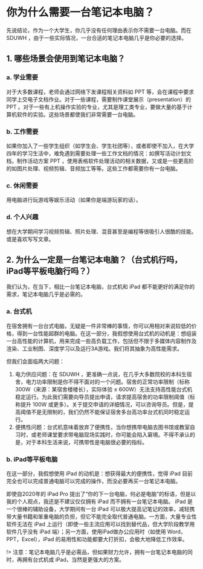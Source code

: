 # 你为什么需要一台笔记本电脑？

先说结论，作为一个大学生，你几乎没有任何理由表示你不需要一台电脑。而在 SDUWH ，由于一些实际情况，一台合适的笔记本电脑几乎是你必要的选择。

## 1. 哪些场景会使用到笔记本电脑？

### a. 学业需要

对于大多数课程，老师会通过网络下发课程相关资料如 PPT 等，会在课程中要求同学上交电子文档作业。对于一些课程，需要制作课堂展示（presentation）的 PPT 。对于一些有上机操作实验的专业，尤其是理工类专业，要做大量的基于计算机软件的实验。这些场景都使我们非常需要一台电脑。

### b. 工作需要

如果你加入了一些学生组织（如学生会、学生社团等），或者即使不加入，在大学四年的学习生活中，难免遇到需要处理一些工作文档的情况：如撰写活动计划文档，制作活动方案 PPT ，使用表格软件处理活动的相关数据，又或是一些更高阶的如图片处理、视频剪辑、音频加工等等。这些工作都需要你有一台电脑。

### c. 休闲需要

用电脑进行玩游戏等娱乐活动（如果你是端游玩家的话）。

### d. 个人兴趣

想在大学期间学习视频剪辑、照片处理、混音甚至是编程等很吸引人很酷的技能。或是喜欢写写文章。

## 2. 为什么一定是一台笔记本电脑？（台式机行吗，iPad等平板电脑行吗？）

我们认为，在当下，相比一台笔记本电脑，台式机和 iPad 都不能更好的满足你的需求，笔记本电脑几乎是必需的。

### a. 台式机

在宿舍拥有一台台式电脑，无疑是一件非常棒的事情，你可以用相对来说较低的价格，得到一台性能超群的电脑。在这一部分，我假想使用台式机的动机是：想组装一台高性能的计算机，用来完成一些高负载工作，包括但不限于多媒体内容制作及渲染、工业制图、深度学习以及运行3A游戏。我们将其抽象为高性能需求。

但我们会面临两大问题：

1. 电力供应问题：在 SDUWH ，更准确一点说，在几乎大多数院校的本科生宿舍，电力功率限制是你不得不面对的一个问题。宿舍的正常功率限制（标称 300W（来源：某宿舍楼楼长），实际体验 ≤ 600W）无法支持高性能台式机稳定运行。为此我们需要向导员提出申请，请求提高宿舍的功率限制阈值（标称提升 100W 或更多）。关于提交申请的详细情况，可以咨询导员。但是，提高阈值不是无限制的，我们仍然不能保证宿舍多台高功率台式机同时稳定运行。
2. 便携性问题：台式机意味着放弃了便携性，当你想携带电脑去图书馆或教室自习时，或老师课堂要求带电脑现场实践时，你可能会陷入窘境。不得不承认的是，对于本科生活来说，可携带性是电脑很必要的指标。

### b. iPad等平板电脑

在这一部分，我假想使用 iPad 的动机是：想获得最大的便携性，觉得 iPad 目前完全也可以完成普通电脑可以完成的操作，而没必要再买一台笔记本电脑。

即使自2020年的 iPad Pro 提出了“你的下一台电脑，何必是电脑”的标语，但是以我的个人观点，我还是不建议仅仅拥有 iPad 而不拥有一台笔记本电脑。 iPad 是一个很棒的辅助设备，大学期间有一台 iPad 可以极大提高记笔记的效率，减轻携带大量书籍和笨重电脑的负担，但它不能完全取代普通电脑。一方面，大量专业性软件无法在 iPad 上运行（即使一些主流应用可以找到替代品，但大学阶段教学用软件几乎没有 iPad 端）；另一方面，使用iPad做办公应用时（如使用 Word，PPT，Excel），iPad 的易用性和功能都要大打折扣，会极大地降低工作效率。

!> 注意：笔记本电脑几乎是必需品，但如果财力允许，拥有一台笔记本电脑的同时，再拥有台式机或 iPad，当然是更强大的方案。
